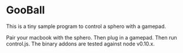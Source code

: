 # GooBall

This is a tiny sample program to control a sphero with a gamepad.

Pair your macbook with the sphero.  Then plug in a gamepad.  Then run control.js.  The binary addons are tested against node v0.10.x.
